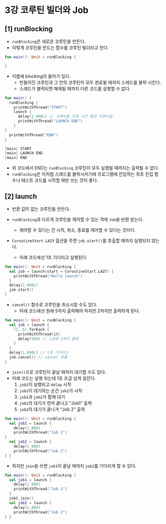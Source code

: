 # 3강 코루틴 빌더와 Job
## [1] runBlocking

- `runBlocking`은 새로운 코루틴을 만든다.
- 이렇게 코루틴을 만드는 함수를 코루틴 빌더라고 한다.

```kotlin
fun main(): Unit = runBlocking {

}
```

- 이름에 blocking이 들어가 있다.
    - 만들어진 코루틴과 그 안의 코루틴이 모두 완료될 때까지 스레드를 블락 시킨다.
    - 스레드가 블락되면 해제될 때까지 다른 코드를 실행할 수 없다.

```kotlin
fun main() {
  runBlocking {
    printWithThread("START")
    launch {
      delay(2_000L) // 코루틴을 지정 시간 동안 지연시킴
      printWithThread("LAUNCH END")
    }
}
  printWithThread("END")
}
```

```kotlin
[main] START
[main] LAUNCH END
[main] END
```

- 위 코드에서 END는 `runBlocking` 코루틴이 모두 실행될 때까지는 출력될 수 없다.
- `runBlocking`은 이처럼 스레드를 블락시키기에 프로그램에 진입하는 최초 진입 함수나 테스트 코드를 시작할 때만 쓰는 것이 좋다.

## [2] launch

- 반환 값이 없는 코루틴을 만든다.
- `runBlocking`과 다르게 코루틴을 제어할 수 있는 객체 `Job`을 반환 받는다.
    - 제어할 수 있다는 건 시작, 취소, 종료를 제어할 수 있다는 것이다.

- `CoroutineStart.LAZY` 옵션을 주면 `job.start()`를 호출할 때까지 실행되지 않는다.
    - 아래 코드에선 1초 기다리고 실행된다.

```kotlin
fun main(): Unit = runBlocking {
  val job = launch(start = CoroutineStart.LAZY) {
    printWithThread("Hello launch")
  }
  delay(1_000L)
  job.start()
}
```

- `cancel()` 함수로 코루틴을 취소시킬 수도 있다.
    - 아래 코드에선 원래 5까지 출력해야 하지만 2까지만 출력하게 된다.

```kotlin
fun main(): Unit = runBlocking {
  val job = launch {
    (1..5).forEach {
      printWithThread(it)
      delay(500) // 1초에 2까지 출력
    } 
  }
  delay(1_000L) // 1초 기다리고
  job.cancel() // cancel 호출
}
```

- `join()`으로 코루틴이 끝날 때까지 대기할 수도 있다.
- 아래 코드는 실행 되는데 1초 조금 넘게 걸린다.
    1. `job1`이 실행되고 `delay` 시작
    2. `job1`이 대기하는 순간 `job2`가 시작
    3. `job1`과 `job2`가 함께 대기
    4. `job1`의 대기가 먼저 끝나고 “Job1” 출력
    5. `job2`의 대기가 끝나거 “Job 2” 출력

```kotlin
fun main(): Unit = runBlocking {
  val job1 = launch {
    delay(1_000)
    printWithThread("Job 1")
}
  val job2 = launch {
    delay(1_000)
    printWithThread("Job 2")
} }
```

- 하지만 `join`을 쓰면 `job1`이 끝날 때까지 `job2`를 기다리게 할 수 있다.

```kotlin
fun main(): Unit = runBlocking {
  val job1 = launch {
    delay(1_000)
    printWithThread("Job 1")
  }
  job1.join()
  val job2 = launch {
    delay(1_000)
    printWithThread("Job 2")
} }
```
